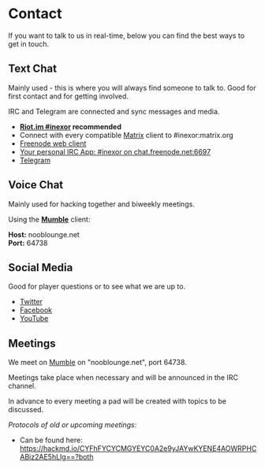 # Contact

If you want to talk to us in real-time, below you can find the best ways to get in touch.

## Text Chat 

Mainly used - this is where you will always find someone to talk to. Good for first contact and for getting involved.

IRC and Telegram are connected and sync messages and media.
 * **[Riot.im #inexor](https://riot.im/app/#/room/#inexor:matrix.org) recommended**
 * Connect with every compatible [Matrix](https://matrix.org) client to #inexor:matrix.org
 * [Freenode web client](https://webchat.freenode.net/?channels=#inexor)
 * [Your personal IRC App: #inexor on chat.freenode.net:6697](irc://chat.freenode.net:6697/#inexor)
 * [Telegram](https://t.me/inexor)


## Voice Chat

Mainly used for hacking together and biweekly meetings.

Using the [**Mumble**](https://www.mumble.info/) client:

**Host:** nooblounge.net <br>
**Port:** 64738

## **Social Media** 

Good for player questions or to see what we are up to.

* [Twitter](https://twitter.com/inexorgame)
* [Facebook](https://www.facebook.com/inexorgame)
* [YouTube](https://www.youtube.com/channel/UCKOcY8wxvWq8pGLcESSpfhw)

## Meetings

We meet on [Mumble](https://github.com/mumble-voip/mumble) on "nooblounge.net", port 64738.

Meetings take place when necessary and will be announced in the IRC channel.

In advance to every meeting a pad will be created with topics to be discussed.

_Protocols of old or upcoming meetings:_ 
* Can be found here: https://hackmd.io/CYFhFYCYCMGYEYC0A2e9yJAYwKYENE4AOWRPHCABiz2AE5hLIg==?both
